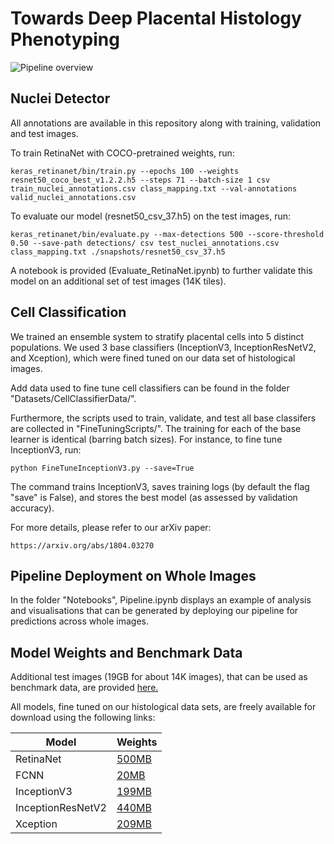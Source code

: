 # Towards Deep Placental Histology Phenotyping

![Pipeline overview](DLP.png)

## Nuclei Detector

All annotations are available in this repository along with training, validation and test images.

To train RetinaNet with COCO-pretrained weights, run:

```
keras_retinanet/bin/train.py --epochs 100 --weights resnet50_coco_best_v1.2.2.h5 --steps 71 --batch-size 1 csv train_nuclei_annotations.csv class_mapping.txt --val-annotations valid_nuclei_annotations.csv 
```

To evaluate our model (resnet50_csv_37.h5) on the test images, run:

```
keras_retinanet/bin/evaluate.py --max-detections 500 --score-threshold 0.50 --save-path detections/ csv test_nuclei_annotations.csv class_mapping.txt ./snapshots/resnet50_csv_37.h5 
```

A notebook is provided (Evaluate_RetinaNet.ipynb) to further validate this model on an additional set of test images (14K tiles).

## Cell Classification

We trained an ensemble system to stratify placental cells into 5 distinct populations. We used 3 base classifiers (InceptionV3, InceptionResNetV2, and Xception), which were fined tuned on our data set of histological images. 

Add data used to fine tune cell classifiers can be found in the folder "Datasets/CellClassifierData/". 

Furthermore, the scripts used to train, validate, and test all base classifers are collected in "FineTuningScripts/". The training for each of the base learner is identical (barring batch sizes). For instance, to fine tune InceptionV3, run:

```
python FineTuneInceptionV3.py --save=True
```

The command trains InceptionV3, saves training logs (by default the flag "save" is False), and stores the best model (as assessed by validation accuracy).

For more details, please refer to our arXiv paper:

```https://arxiv.org/abs/1804.03270```

## Pipeline Deployment on Whole Images

In the folder "Notebooks", Pipeline.ipynb displays an example of analysis and visualisations that can be generated by deploying our pipeline for predictions across whole images.

## Model Weights and Benchmark Data

Additional test images (19GB for about 14K images), that can be used as benchmark data, are provided [here.](https://drive.google.com/open?id=1EPu-FKU62zSKNBIVjQKSXvv53PexiNo2)

All models, fine tuned on our histological data sets, are freely available for download using the following links:

| Model     | Weights                                                                     |
|-----------|-----------------------------------------------------------------------------|
| RetinaNet | [500MB](https://drive.google.com/open?id=1ngtaC3fi27EkgNvkJKvZnyyC1WzHiOkV) |   
| FCNN      | [20MB](https://drive.google.com/open?id=1zOw_DYUpEEZ1-YVa9Q_ea9dXzXGyIFVd)  |   
| InceptionV3    | [199MB](https://drive.google.com/open?id=1L6kZBeJpRom3ZAUEUutoP1QGJuvllP1j) |
|InceptionResNetV2 | [440MB](https://drive.google.com/open?id=1r6EhhbKCXcBgpSE1l33FLWwlfRzfzjZ4)|
| Xception | [209MB](https://drive.google.com/open?id=1lI0b21uF_w2fHLDVIkhCJwDJGNFZZTHu)|
